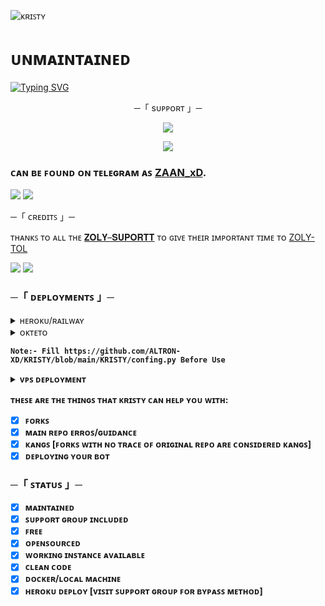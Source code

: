 ![ᴋʀɪꜱᴛʏ](https://telegra.ph//file/62a42f8aeb8d6005a8796.jpg)
# ᴜɴᴍᴀɪɴᴛᴀɪɴᴇᴅ

[![Typing SVG](https://rpeadme-typing-svg.herokuapp.com/?lines=WELCOME+TO+ZAAN+HIMO+BOT)](https://github.com/Hima-xd/Zaan_ms)

<p align="center">
    ─「 sᴜᴩᴩᴏʀᴛ 」─
</p>

</h3>
<p align="center">
<a href="https://t.me/zoly_suport"><img src="https://img.shields.io/badge/-Support%20Group-blue.svg?style=for-the-badge&logo=Telegram"></a>
</p>
<p align="center">
<a href="https://t.me/zoly_suportt"><img src="https://img.shields.io/badge/-Support%20Channel-blue.svg?style=for-the-badge&logo=Telegram"></a>
</p>

### ᴄᴀɴ ʙᴇ ꜰᴏᴜɴᴅ ᴏɴ ᴛᴇʟᴇɢʀᴀᴍ ᴀꜱ [ZAAN_xD](https://t.me/zoly_tolbot).

<img src="https://user-images.githubusercontent.com/73097560/115834477-dbab4500-a447-11eb-908a-139a6edaec5c.gif"> <img src="https://user-images.githubusercontent.com/73097560/115834477-dbab4500-a447-11eb-908a-139a6edaec5c.gif">




─「 ᴄʀᴇᴅɪᴛꜱ 」─ 


ᴛʜᴀɴᴋꜱ ᴛᴏ ᴀʟʟ ᴛʜᴇ [𝐙𝐎𝐋𝐘–𝐒𝐔𝐏𝐎𝐑𝐓𝐓](https://t.me/zoly_suportt) ᴛᴏ ɢɪᴠᴇ ᴛʜᴇɪʀ ɪᴍᴘᴏʀᴛᴀɴᴛ ᴛɪᴍᴇ ᴛᴏ [ZOLY-TOL](https://t.me/zoly_tolbot)


<img src="https://user-images.githubusercontent.com/73097560/115834477-dbab4500-a447-11eb-908a-139a6edaec5c.gif"> <img src="https://user-images.githubusercontent.com/73097560/115834477-dbab4500-a447-11eb-908a-139a6edaec5c.gif">

###      ─「 ᴅᴇᴘʟᴏʏᴍᴇɴᴛꜱ 」─

<details>
	<summary>ʜᴇʀᴏᴋᴜ/ʀᴀɪʟᴡᴀʏ</summary>
	<br>
	<b>
ᴛʜᴇ ᴇᴀꜱɪᴇꜱᴛ ᴡᴀʏ ᴛᴏ ᴅᴇᴘʟᴏʏ ᴛʜɪꜱ ʙᴏᴛ ɪꜱ ᴠɪᴀ ʜᴇʀᴏᴋᴜ.
		ɪɴ ᴏʀᴅᴇʀ ᴛᴏ ᴅᴇᴘʟᴏʏ, ʏᴏᴜ ᴊᴜꜱᴛ ʜᴀᴠᴇ ꜰɪʟʟ ᴛʜᴇ ɴᴇᴄᴇꜱꜱᴀʀʏ ᴇɴᴠɪʀᴏɴᴍᴇɴᴛ ᴠᴀʀɪᴀʙʟᴇꜱ ᴀɴᴅ ᴅᴏɴᴇ!</b>
	
  <h1>
    <p align="center">
        <a href="https://deploy-btn.vercel.app/">
            <img src="https://www.herokucdn.com/deploy/button.svg" alt="Deploy">
        </a>
</h1>
</details> 






<details>
	<summary>ᴏᴋᴛᴇᴛᴏ</summary>
	<br>
	<b>
ᴄʟɪᴄᴋ ᴏɴ ᴛʜᴇ ʙᴜᴛᴛᴏɴ ᴛᴏ ᴅᴇᴘʟᴏʏ ᴛᴏ ᴏᴋᴛᴇᴛᴏ.
	
  <h1>
    <p align="center">
        <a href="https://cloud.okteto.com/deploy?repository=https://github.com/ALTRON-XD/KRISTY">
            <img src="https://img.shields.io/badge/Deploy%20On%20Okteto-informational?style=for-the-badge&logo=Okteto" alt="Deploy">
        </a>
</h1>
</details> 

	Note:- Fill https://github.com/ALTRON-XD/KRISTY/blob/main/KRISTY/confing.py Before Use
	
<details>
	<summary> ᴠᴘꜱ ᴅᴇᴘʟᴏʏᴍᴇɴᴛ </summary>

`sudo apt-get update -y && apt-get upgrade -y`

`sudo apt-get -y install git`
	
`sudo pip3 install -U pip`

`git clone https://github.com/ALTRON-XD/KRISTY && cd KRISTY`

`pip3 install --upgrade pip setuptools`

`pip3 install -U -r requirements.txt`

`sudo apt install tmux && tmux`

`python3 -m KRISTY`
	
HERE YOU GO KRISTY IS DEPLOYED🥀

</details> 




ᴛʜᴇꜱᴇ ᴀʀᴇ ᴛʜᴇ ᴛʜɪɴɢꜱ ᴛʜᴀᴛ ᴋʀɪꜱᴛʏ ᴄᴀɴ ʜᴇʟᴘ ʏᴏᴜ ᴡɪᴛʜ:

+ [x] ꜰᴏʀᴋꜱ
+ [x] ᴍᴀɪɴ ʀᴇᴘᴏ ᴇʀʀᴏꜱ/ɢᴜɪᴅᴀɴᴄᴇ
+ [x] ᴋᴀɴɢꜱ [ꜰᴏʀᴋꜱ ᴡɪᴛʜ ɴᴏ ᴛʀᴀᴄᴇ ᴏꜰ ᴏʀɪɢɪɴᴀʟ ʀᴇᴘᴏ ᴀʀᴇ ᴄᴏɴꜱɪᴅᴇʀᴇᴅ ᴋᴀɴɢꜱ]
+ [x] ᴅᴇᴘʟᴏʏɪɴɢ ʏᴏᴜʀ ʙᴏᴛ	
	
###      ─「 ꜱᴛᴀᴛᴜꜱ 」─

+ [x] ᴍᴀɪɴᴛᴀɪɴᴇᴅ
+ [x] ꜱᴜᴘᴘᴏʀᴛ ɢʀᴏᴜᴘ ɪɴᴄʟᴜᴅᴇᴅ
+ [x] ꜰʀᴇᴇ
+ [x] ᴏᴘᴇɴꜱᴏᴜʀᴄᴇᴅ
+ [x] ᴡᴏʀᴋɪɴɢ ɪɴꜱᴛᴀɴᴄᴇ ᴀᴠᴀɪʟᴀʙʟᴇ
+ [x] ᴄʟᴇᴀɴ ᴄᴏᴅᴇ
+ [x] ᴅᴏᴄᴋᴇʀ/ʟᴏᴄᴀʟ ᴍᴀᴄʜɪɴᴇ
+ [x] ʜᴇʀᴏᴋᴜ ᴅᴇᴘʟᴏʏ [ᴠɪꜱɪᴛ ꜱᴜᴘᴘᴏʀᴛ ɢʀᴏᴜᴘ ꜰᴏʀ ʙʏᴘᴀꜱꜱ ᴍᴇᴛʜᴏᴅ]

